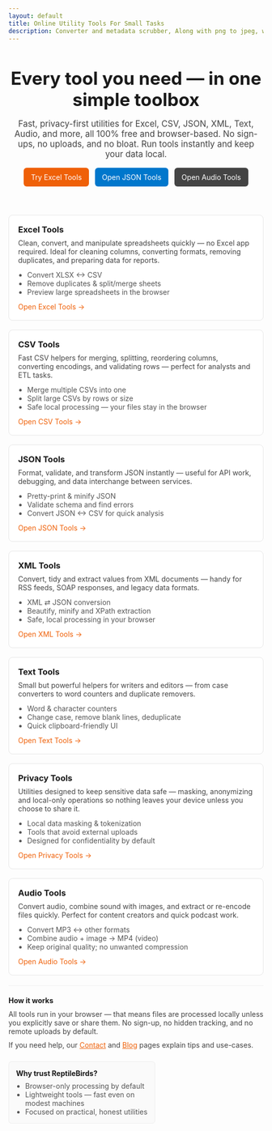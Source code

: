 ```yaml
---
layout: default
title: Online Utility Tools For Small Tasks
description: Converter and metadata scrubber, Along with png to jpeg, wav to mp3, Recet Image & Much more;
---
```



<section class="hero" style="padding:36px 0; text-align:center;">
  <div class="container" style="max-width:1100px; margin:0 auto;">
    <h1 style="font-size:2.2rem; margin:0 0 10px;">Every tool you need — in one simple toolbox</h1>
    <p style="font-size:1.05rem; color:#444;">
      Fast, privacy-first utilities for Excel, CSV, JSON, XML, Text, Audio, and more, all 100% free and browser-based. No sign-ups, no uploads, and no bloat. Run tools instantly and keep your data local.
    </p>
    <div style="display:flex; justify-content:center; gap:12px; margin-top:16px; flex-wrap:wrap;">
      <a href="/excel-tools" class="cta" style="text-decoration:none; padding:10px 14px; background:#ef6008; color:#fff; border-radius:6px;">Try Excel Tools</a>
      <a href="/json-tools" class="cta" style="text-decoration:none; padding:10px 14px; background:#0077cc; color:#fff; border-radius:6px;">Open JSON Tools</a>
      <a href="/audio-tools" class="cta" style="text-decoration:none; padding:10px 14px; background:#444; color:#fff; border-radius:6px;">Open Audio Tools</a>
    </div>
  </div>
</section>

<!-- CATEGORIES GRID -->
<section class="tool-categories" style="padding: 20px 0;">
  <div class="container" style="max-width:1100px; margin:0 auto; display:grid; grid-template-columns:repeat(auto-fit, minmax(260px, 1fr)); gap:18px;">

<!-- Excel -->
 <div class="card" style="background:#fff; border:1px solid #e6e6e6; padding:18px; border-radius:8px;">
      <h3 style="margin:0 0 8px;">Excel Tools</h3>
      <p style="margin:0 0 12px; color:#444;">
        Clean, convert, and manipulate spreadsheets quickly — no Excel app required. Ideal for cleaning columns, converting formats, removing duplicates, and preparing data for reports.
      </p>
      <ul style="margin:0 0 12px; padding-left:18px; color:#555;">
        <li>Convert XLSX ↔ CSV</li>
        <li>Remove duplicates & split/merge sheets</li>
        <li>Preview large spreadsheets in the browser</li>
      </ul>
      <a href="/excel-tools" style="color:#ef6008; text-decoration:none;">Open Excel Tools →</a>
    </div>

<!-- CSV -->
 <div class="card" style="background:#fff; border:1px solid #e6e6e6; padding:18px; border-radius:8px;">
      <h3 style="margin:0 0 8px;">CSV Tools</h3>
      <p style="margin:0 0 12px; color:#444;">
        Fast CSV helpers for merging, splitting, reordering columns, converting encodings, and validating rows — perfect for analysts and ETL tasks.
      </p>
      <ul style="margin:0 0 12px; padding-left:18px; color:#555;">
        <li>Merge multiple CSVs into one</li>
        <li>Split large CSVs by rows or size</li>
        <li>Safe local processing — your files stay in the browser</li>
      </ul>
      <a href="/csv-tools" style="color:#ef6008; text-decoration:none;">Open CSV Tools →</a>
    </div>

 <!-- JSON -->
 <div class="card" style="background:#fff; border:1px solid #e6e6e6; padding:18px; border-radius:8px;">
      <h3 style="margin:0 0 8px;">JSON Tools</h3>
      <p style="margin:0 0 12px; color:#444;">
        Format, validate, and transform JSON instantly — useful for API work, debugging, and data interchange between services.
      </p>
      <ul style="margin:0 0 12px; padding-left:18px; color:#555;">
        <li>Pretty-print & minify JSON</li>
        <li>Validate schema and find errors</li>
        <li>Convert JSON ↔ CSV for quick analysis</li>
      </ul>
      <a href="/json-tools" style="color:#ef6008; text-decoration:none;">Open JSON Tools →</a>
    </div>

 <!-- XML -->
 <div class="card" style="background:#fff; border:1px solid #e6e6e6; padding:18px; border-radius:8px;">
      <h3 style="margin:0 0 8px;">XML Tools</h3>
      <p style="margin:0 0 12px; color:#444;">
        Convert, tidy and extract values from XML documents — handy for RSS feeds, SOAP responses, and legacy data formats.
      </p>
      <ul style="margin:0 0 12px; padding-left:18px; color:#555;">
        <li>XML ⇄ JSON conversion</li>
        <li>Beautify, minify and XPath extraction</li>
        <li>Safe, local processing in your browser</li>
      </ul>
      <a href="/xml-tools" style="color:#ef6008; text-decoration:none;">Open XML Tools →</a>
    </div>

 <!-- Text -->
<div class="card" style="background:#fff; border:1px solid #e6e6e6; padding:18px; border-radius:8px;">
      <h3 style="margin:0 0 8px;">Text Tools</h3>
      <p style="margin:0 0 12px; color:#444;">
        Small but powerful helpers for writers and editors — from case converters to word counters and duplicate removers.
      </p>
      <ul style="margin:0 0 12px; padding-left:18px; color:#555;">
        <li>Word & character counters</li>
        <li>Change case, remove blank lines, deduplicate</li>
        <li>Quick clipboard-friendly UI</li>
      </ul>
      <a href="/text-tools" style="color:#ef6008; text-decoration:none;">Open Text Tools →</a>
    </div>

<!-- Privacy -->
<div class="card" style="background:#fff; border:1px solid #e6e6e6; padding:18px; border-radius:8px;">
      <h3 style="margin:0 0 8px;">Privacy Tools</h3>
      <p style="margin:0 0 12px; color:#444;">
        Utilities designed to keep sensitive data safe — masking, anonymizing and local-only operations so nothing leaves your device unless you choose to share it.
      </p>
      <ul style="margin:0 0 12px; padding-left:18px; color:#555;">
        <li>Local data masking & tokenization</li>
        <li>Tools that avoid external uploads</li>
        <li>Designed for confidentiality by default</li>
      </ul>
      <a href="/privacy-tools" style="color:#ef6008; text-decoration:none;">Open Privacy Tools →</a>
    </div>

<!-- Audio -->
<div class="card" style="background:#fff; border:1px solid #e6e6e6; padding:18px; border-radius:8px;">
      <h3 style="margin:0 0 8px;">Audio Tools</h3>
      <p style="margin:0 0 12px; color:#444;">
        Convert audio, combine sound with images, and extract or re-encode files quickly. Perfect for content creators and quick podcast work.
      </p>
      <ul style="margin:0 0 12px; padding-left:18px; color:#555;">
        <li>Convert MP3 ↔ other formats</li>
        <li>Combine audio + image → MP4 (video)</li>
        <li>Keep original quality; no unwanted compression</li>
      </ul>
      <a href="/audio-tools" style="color:#ef6008; text-decoration:none;">Open Audio Tools →</a>
    </div>

  </div>
</section>

<!-- QUICK FAQ & TRUST -->
<section class="faq" style="padding:20px 0; border-top:1px solid #f0f0f0;">
  <div class="container" style="max-width:900px; margin:0 auto; display:flex; gap:24px; align-items:flex-start; flex-wrap:wrap;">
    <div style="flex:1 1 420px;">
      <h4 style="margin:0 0 10px;">How it works</h4>
      <p style="margin:0 0 10px; color:#444;">
        All tools run in your browser — that means files are processed locally unless you explicitly save or share them. No sign-up, no hidden tracking, and no remote uploads by default.
      </p>
      <p style="margin:0; color:#444;">
        If you need help, our <a href="/contact-us" style="color:#ef6008;">Contact</a> and <a href="/articles" style="color:#ef6008;">Blog</a> pages explain tips and use-cases.
      </p>
    </div>

<div style="flex:0 0 260px; background:#fafafa; border:1px solid #eee; padding:14px; border-radius:6px;">
      <strong style="display:block; margin-bottom:8px;">Why trust ReptileBirds?</strong>
      <ul style="margin:0; padding-left:18px; color:#555;">
        <li>Browser-only processing by default</li>
        <li>Lightweight tools — fast even on modest machines</li>
        <li>Focused on practical, honest utilities</li>
      </ul>
    </div>
  </div>
</section>
